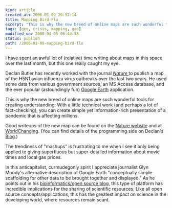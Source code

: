 ```yaml
---
kind: article
created_at: 2006-01-09 20:52:14
title: Mapping Bird Flu
excerpt: "This is why the new breed of online maps are such wonderful tools for creating understanding: With a little technical work (and perhaps a lot of fact-checking), you can create simple yet information-rich presentation of a pandemic that is affecting millions."
tags: [geo, crisis, mapping, geo]
modified_on: 2008-04-05 06:44:38
status: publish 
path: /2006-01-09-mapping-bird-flu
---
```


I have spent an awful lot of (relative) time writing about maps in this space over the last month, but this one really caught my eye. 

Declan Butler has recently worked with the journal <em><a href="http://www.nature.com/index.html">Nature </a></em>to publish a map of the H5N1 avian influenza virus outbreaks over the last two years. He used some data from various government sources, an MS Access database, and the ever popular (astoundingly fun) <a href="http://earth.google.com/">Google Earth</a> application.

This is why the new breed of online maps are such wonderful tools for creating understanding: With a little technical work (and perhaps a lot of fact-checking), you can create simple yet information-rich presentation of a pandemic that is affecting millions.

Good writeups of the new map can be found on the <a href="http://www.nature.com/news/2006/060105/full/060105-1.html">Nature website</a> and at <a href="http://www.worldchanging.com/archives/003959.html">WorldChanging</a>.  (You can find details of the programming side on Declan's <a href="http://declanbutler.info/blog/?p=16">Blog</a>.)

The trendiness of "mashups" is frustrating to me when I see it only being applied to giving superfluous but super-detailed information about movie times and local gas prices.   

In this anticapitalist, curmudegonly spirit I appreciate journalist Glyn Moody's alternative description of Google Earth "conceptually simple scaffolding for other data to be brought together and displayed." As he points out in his <a href="http://opendotdotdot.blogspot.com/">bioinformatics/open source blog</a>, this type of platform has incredible implications for the sharing of scientific resources. Like all open source concepts/applications, this has the greatest impact on science in the developing world, where resources  remain scant. 



